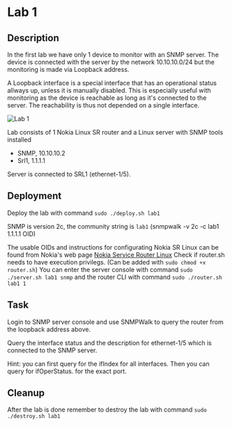 # Lab 1

## Description

In the first lab we have only 1 device to monitor with an SNMP server. The device is connected with the server by the network 10.10.10.0/24 but the monitoring is made via Loopback address.

A Loopback interface is a special interface that has an operational status allways up, unless it is manually disabled. This is especially useful with monitoring as the device is reachable as long as it's connected to the server. The reachability is thus not depended on a single interface.

![Lab 1](lab1.drawio.png)

Lab consists of 1 Nokia Linux SR router and a Linux server with SNMP tools installed
* SNMP, 10.10.10.2
* Srl1, 1.1.1.1

Server is connected to SRL1 (ethernet-1/5).

## Deployment

Deploy the lab with command `sudo ./deploy.sh lab1`

SNMP is version 2c, the community string is `lab1` (snmpwalk -v 2c -c lab1 1.1.1.1 OID)

The usable OIDs and instructions for configurating Nokia SR Linux can be found from Nokia's web page [Nokia Service Router Linux](https://documentation.nokia.com/cgi-bin/dbaccessfilename.cgi/3HE16819AAAATQZZA01_V1_SR%20Linux%20R21.3%20Configuration%20Basics.pdf)
Check if router.sh needs to have execution privilegs. (Can be added with `sudo chmod +x router.sh`)
You can enter the server console with command `sudo ./server.sh lab1 snmp` and the router CLI with command `sudo ./router.sh lab1 1`

## Task

Login to SNMP server console and use SNMPWalk to query the router from the loopback address above.

Query the interface status and the description for ethernet-1/5 which is connected to the SNMP server.

Hint: you can first query for the ifIndex for all interfaces. Then you can query for ifOperStatus.<index> for the exact port.

## Cleanup
After the lab is done remember to destroy the lab with command `sudo ./destroy.sh lab1`
